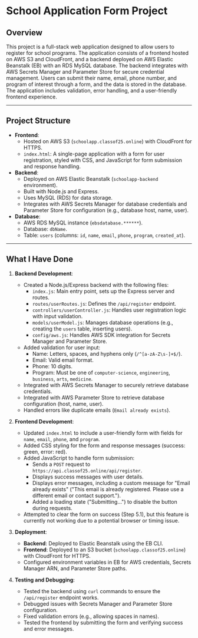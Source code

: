 # School Application Form Project

## Overview

This project is a full-stack web application designed to allow users to register for school programs. The application consists of a frontend hosted on AWS S3 and CloudFront, and a backend deployed on AWS Elastic Beanstalk (EB) with an RDS MySQL database. The backend integrates with AWS Secrets Manager and Parameter Store for secure credential management. Users can submit their name, email, phone number, and program of interest through a form, and the data is stored in the database. The application includes validation, error handling, and a user-friendly frontend experience.

---

## Project Structure

- **Frontend**:
  - Hosted on AWS S3 (`schoolapp.classof25.online`) with CloudFront for HTTPS.
  - `index.html`: A single-page application with a form for user registration, styled with CSS, and JavaScript for form submission and response handling.
- **Backend**:
  - Deployed on AWS Elastic Beanstalk (`schoolapp-backend` environment).
  - Built with Node.js and Express.
  - Uses MySQL (RDS) for data storage.
  - Integrates with AWS Secrets Manager for database credentials and Parameter Store for configuration (e.g., database host, name, user).
- **Database**:
  - AWS RDS MySQL instance (`ebsdatabase.******`).
  - Database: `dbName`.
  - Table: `users` (columns: `id`, `name`, `email`, `phone`, `program`, `created_at`).

---

## What I Have Done

1. **Backend Development**:
   - Created a Node.js/Express backend with the following files:
     - `index.js`: Main entry point, sets up the Express server and routes.
     - `routes/userRoutes.js`: Defines the `/api/register` endpoint.
     - `controllers/userController.js`: Handles user registration logic with input validation.
     - `models/userModel.js`: Manages database operations (e.g., creating the `users` table, inserting users).
     - `config/aws.js`: Handles AWS SDK integration for Secrets Manager and Parameter Store.
   - Added validation for user input:
     - Name: Letters, spaces, and hyphens only (`/^[a-zA-Z\s-]+$/`).
     - Email: Valid email format.
     - Phone: 10 digits.
     - Program: Must be one of `computer-science`, `engineering`, `business`, `arts`, `medicine`.
   - Integrated with AWS Secrets Manager to securely retrieve database credentials.
   - Integrated with AWS Parameter Store to retrieve database configuration (host, name, user).
   - Handled errors like duplicate emails (`Email already exists`).

2. **Frontend Development**:
   - Updated `index.html` to include a user-friendly form with fields for `name`, `email`, `phone`, and `program`.
   - Added CSS styling for the form and response messages (success: green, error: red).
   - Added JavaScript to handle form submission:
     - Sends a `POST` request to `https://api.classof25.online/api/register`. 
     - Displays success messages with user details.
     - Displays error messages, including a custom message for "Email already exists" ("This email is already registered. Please use a different email or contact support.").
     - Added a loading state ("Submitting...") to disable the button during requests.
   - Attempted to clear the form on success (Step 5.1), but this feature is currently not working due to a potential browser or timing issue.

3. **Deployment**:
   - **Backend**: Deployed to Elastic Beanstalk using the EB CLI.
   - **Frontend**: Deployed to an S3 bucket (`schoolapp.classof25.online`) with CloudFront for HTTPS.
   - Configured environment variables in EB for AWS credentials, Secrets Manager ARN, and Parameter Store paths.

4. **Testing and Debugging**:
   - Tested the backend using `curl` commands to ensure the `/api/register` endpoint works.
   - Debugged issues with Secrets Manager and Parameter Store configuration.
   - Fixed validation errors (e.g., allowing spaces in names).
   - Tested the frontend by submitting the form and verifying success and error messages.